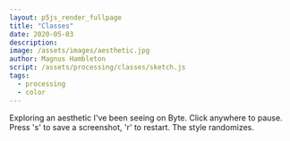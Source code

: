 ```yaml
---
layout: p5js_render_fullpage
title: "Classes"
date: 2020-05-03
description: 
image: /assets/images/aesthetic.jpg
author: Magnus Hambleton
script: /assets/processing/classes/sketch.js
tags: 
  - processing
  - color
---
```

Exploring an aesthetic I've been seeing on Byte. Click anywhere to pause. Press 's' to save a screenshot, 'r' to restart. The style randomizes.